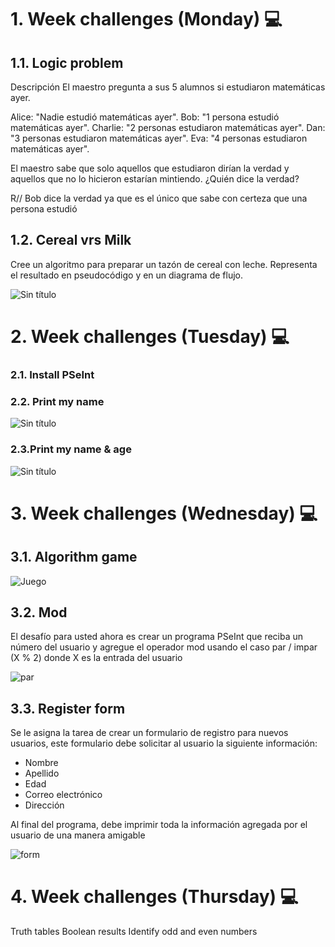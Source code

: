 # 1. Week challenges (Monday) 💻
## 1.1. Logic problem

Descripción
El maestro pregunta a sus 5 alumnos si estudiaron matemáticas ayer.

Alice: "Nadie estudió matemáticas ayer".
Bob: "1 persona estudió matemáticas ayer".
Charlie: "2 personas estudiaron matemáticas ayer".
Dan: "3 personas estudiaron matemáticas ayer".
Eva: "4 personas estudiaron matemáticas ayer".

El maestro sabe que solo aquellos que estudiaron dirían la verdad y aquellos que no lo hicieron estarían mintiendo. ¿Quién dice la verdad?

R// Bob dice la verdad ya que es el único que sabe con certeza que una persona estudió

## 1.2. Cereal vrs Milk

Cree un algoritmo para preparar un tazón de cereal con leche. Representa el resultado en pseudocódigo y en un diagrama de flujo.

![Sin título](https://user-images.githubusercontent.com/118086376/233247337-b6fc5314-4e75-43c8-97a6-c3a6fcea8c2c.png)

# 2. Week challenges (Tuesday) 💻
### 2.1. Install PSeInt

### 2.2. Print my name

![Sin título](https://user-images.githubusercontent.com/118086376/233263239-85e55cfc-8b6c-4f3b-8f7c-f7753d7c7f3d.png)

### 2.3.Print my name & age

![Sin título](https://user-images.githubusercontent.com/118086376/233266397-18eb7adf-8bf4-4670-b075-e7417cb41b3b.png)

# 3. Week challenges (Wednesday) 💻
## 3.1. Algorithm game

![Juego](https://github.com/KevinPatzan95/Practices_Core_Code_Fundamentals/assets/118086376/32f98cea-3ed9-476a-81b4-2e1e1a1c3713)

## 3.2. Mod

El desafío para usted ahora es crear un programa PSeInt que reciba un número del usuario y agregue el operador mod usando el caso par / impar (X % 2) donde X es la entrada del usuario

![par](https://github.com/KevinPatzan95/Practices_Core_Code_Fundamentals/assets/118086376/c0c529f3-2ac0-4ebc-8207-e5a13271ac60)

## 3.3. Register form

Se le asigna la tarea de crear un formulario de registro para nuevos usuarios, este formulario debe solicitar al usuario la siguiente información:

* Nombre
* Apellido
* Edad
* Correo electrónico
* Dirección

Al final del programa, debe imprimir toda la información agregada por el usuario de una manera amigable

![form](https://github.com/KevinPatzan95/Practices_Core_Code_Fundamentals/assets/118086376/853702c2-1c9b-4a58-83cd-00221040a8e1)

# 4. Week challenges (Thursday) 💻
Truth tables
Boolean results
Identify odd and even numbers
